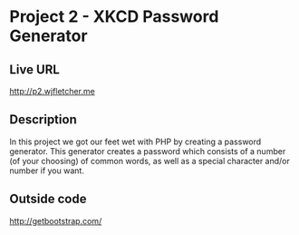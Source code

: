 # Project 2 - XKCD Password Generator

## Live URL

http://p2.wjfletcher.me

## Description

In this project we got our feet wet with PHP by creating a password generator. This generator creates a password which consists of a number (of your choosing) of common words, as well as a special character and/or number if you want.  

## Outside code

http://getbootstrap.com/